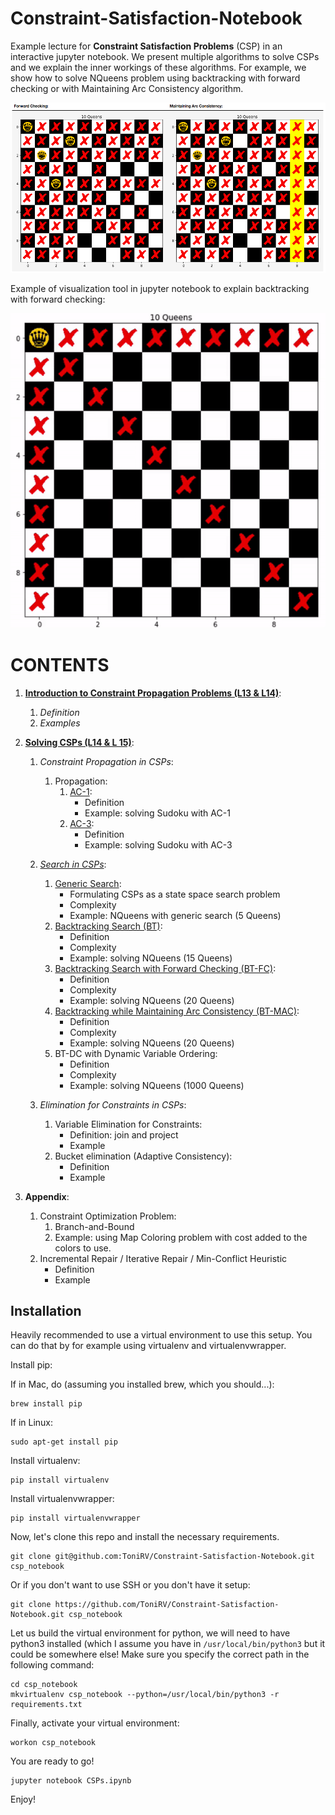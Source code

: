 # Constraint-Satisfaction-Notebook
Example lecture for **Constraint Satisfaction Problems** (CSP) in an interactive jupyter notebook.
We present multiple algorithms to solve CSPs and we explain the inner workings of these algorithms.
For example, we show how to solve NQueens problem using backtracking with forward checking or with Maintaining Arc Consistency algorithm.

![example_output](images/example_output.png)

Example of visualization tool in jupyter notebook to explain backtracking with forward checking:

![example_output](images/example_output.gif)

# CONTENTS

 1. [**Introduction to Constraint Propagation Problems (L13 & L14)**](#Intro):
    1. *Definition*
    2. *Examples*

 2. [**Solving CSPs (L14 & L 15)**](#Constraint_Propagation):
    1. *Constraint Propagation in CSPs*:
        1. Propagation:
            1. [AC-1](#ac1):
                * Definition
                * Example: solving Sudoku with AC-1
            2. [AC-3](#ac3):
                * Definition
                * Example: solving Sudoku with AC-3
    2. *[Search in CSPs](#search_in_csps)*:
        1. [Generic Search](#generic_search):
            * Formulating CSPs as a state space search problem
            * Complexity
            * Example: NQueens with generic search (5 Queens)
        2. [Backtracking Search (BT)](#backtracking):
            * Definition
            * Complexity
            * Example: solving NQueens (15 Queens)
        3. [Backtracking Search with Forward Checking (BT-FC)](#backtracking_w_fc):
            * Definition
            * Complexity
            * Example: solving NQueens (20 Queens)              
        4. [Backtracking while Maintaining Arc Consistency (BT-MAC)](#backtracking_w_mac):
            * Definition
            * Complexity
            * Example: solving NQueens (20 Queens)
        4. BT-DC with Dynamic Variable Ordering:
            * Definition
            * Complexity
            * Example: solving NQueens (1000 Queens)

    3. *Elimination for Constraints in CSPs*:
        1. Variable Elimination for Constraints:
            * Definition: join and project
            * Example
        2. Bucket elimination (Adaptive Consistency):
            * Definition
            * Example

 3. **Appendix**:
    1. Constraint Optimization Problem:
        1. Branch-and-Bound
        2. Example: using Map Coloring problem with cost added to the colors to use.
    2. Incremental Repair / Iterative Repair / Min-Conflict Heuristic
        * Definition
        * Example

## Installation
Heavily recommended to use a virtual environment to use this setup.
You can do that by for example using virtualenv and virtualenvwrapper.

Install pip:

If in Mac, do (assuming you installed brew, which you should...):
```
brew install pip
```

If in Linux:
```
sudo apt-get install pip
```

Install virtualenv:
```
pip install virtualenv
```

Install virtualenvwrapper:
```
pip install virtualenvwrapper
```

Now, let's clone this repo and install the necessary requirements.
```
git clone git@github.com:ToniRV/Constraint-Satisfaction-Notebook.git csp_notebook
```
Or if you don't want to use SSH or you don't have it setup:
```
git clone https://github.com/ToniRV/Constraint-Satisfaction-Notebook.git csp_notebook
```

Let us build the virtual environment for python, we will need to have python3 installed (which I assume you have in `/usr/local/bin/python3` but it could be somewhere else! Make sure you specify the correct path in the following command:
```
cd csp_notebook
mkvirtualenv csp_notebook --python=/usr/local/bin/python3 -r requirements.txt
```

Finally, activate your virtual environment:
```
workon csp_notebook
```

You are ready to go!
```
jupyter notebook CSPs.ipynb
```
Enjoy!
